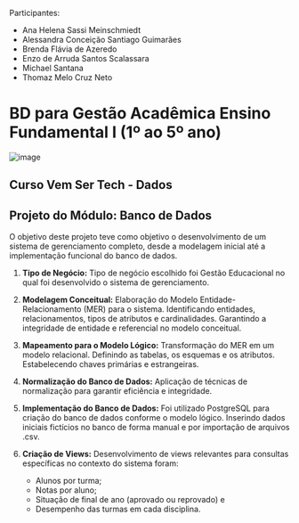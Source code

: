 Participantes:
- Ana Helena Sassi Meinschmiedt
- Alessandra Conceição Santiago Guimarães
- Brenda Flávia de Azeredo
- Enzo de Arruda Santos Scalassara
- Michael Santana
- Thomaz Melo Cruz Neto

# BD para Gestão Acadêmica Ensino Fundamental I (1º ao 5º ano)
![image](https://github.com/michaelsantana95/BDGestaoAcademicaSQL/assets/114180225/549de362-19b5-4479-8b67-7b41c49be9b3)

## Curso Vem Ser Tech - Dados

## Projeto do Módulo: Banco de Dados

O objetivo deste projeto teve como objetivo o desenvolvimento de um sistema de gerenciamento completo, desde a modelagem inicial até a implementação funcional do banco de dados.

1. **Tipo de Negócio:**
Tipo de negócio escolhido foi Gestão Educacional no qual foi desenvolvido o sistema de gerenciamento.

2. **Modelagem Conceitual:**
Elaboração do Modelo Entidade-Relacionamento (MER) para o sistema. Identificando entidades, relacionamentos, tipos de atributos e cardinalidades. Garantindo a integridade de entidade e 
referencial no modelo conceitual.

3. **Mapeamento para o Modelo Lógico:**
Transformação do MER em um modelo relacional. Definindo as tabelas, os esquemas e os atributos. Estabelecendo chaves primárias e estrangeiras.

4. **Normalização do Banco de Dados:**
Aplicação de técnicas de normalização para garantir eficiência e integridade.

5. **Implementação do Banco de Dados:**
Foi utilizado PostgreSQL para criação do banco de dados conforme o modelo lógico. Inserindo dados iniciais fictícios no banco de forma manual e por importação de arquivos .csv.

7. **Criação de Views:**
Desenvolvimento de views relevantes para consultas específicas no contexto do sistema foram:
    - Alunos por turma;
    - Notas por aluno;
    - Situação de final de ano (aprovado ou reprovado) e
    - Desempenho das turmas em cada disciplina.
